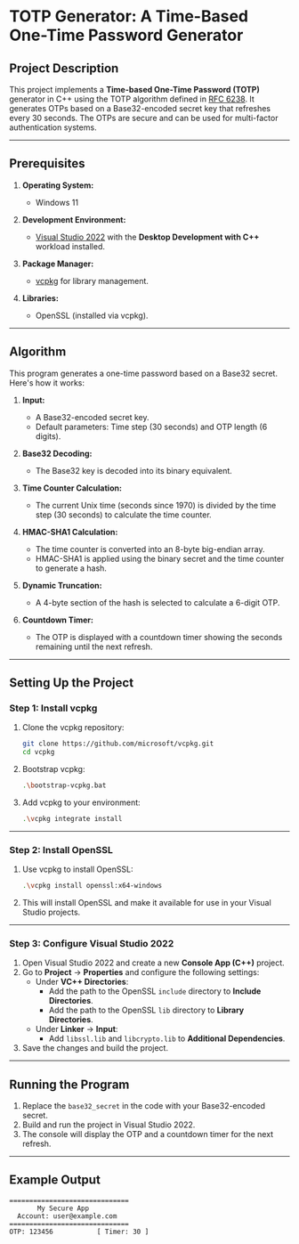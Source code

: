 # TOTP Generator: A Time-Based One-Time Password Generator

## Project Description

This project implements a **Time-based One-Time Password (TOTP)** generator in C++ using the TOTP algorithm defined in [RFC 6238](https://tools.ietf.org/html/rfc6238). It generates OTPs based on a Base32-encoded secret key that refreshes every 30 seconds. The OTPs are secure and can be used for multi-factor authentication systems.

---

## Prerequisites

1. **Operating System:**
   - Windows 11

2. **Development Environment:**
   - [Visual Studio 2022](https://visualstudio.microsoft.com/) with the **Desktop Development with C++** workload installed.

3. **Package Manager:**
   - [vcpkg](https://github.com/microsoft/vcpkg) for library management.

4. **Libraries:**
   - OpenSSL (installed via vcpkg).

---

## Algorithm

This program generates a one-time password based on a Base32 secret. Here's how it works:

1. **Input:** 
   - A Base32-encoded secret key.
   - Default parameters: Time step (30 seconds) and OTP length (6 digits).

2. **Base32 Decoding:**
   - The Base32 key is decoded into its binary equivalent.

3. **Time Counter Calculation:**
   - The current Unix time (seconds since 1970) is divided by the time step (30 seconds) to calculate the time counter.

4. **HMAC-SHA1 Calculation:**
   - The time counter is converted into an 8-byte big-endian array.
   - HMAC-SHA1 is applied using the binary secret and the time counter to generate a hash.

5. **Dynamic Truncation:**
   - A 4-byte section of the hash is selected to calculate a 6-digit OTP.

6. **Countdown Timer:**
   - The OTP is displayed with a countdown timer showing the seconds remaining until the next refresh.

---

## Setting Up the Project

### Step 1: Install vcpkg

1. Clone the vcpkg repository:
   ```bash
   git clone https://github.com/microsoft/vcpkg.git
   cd vcpkg
   ```

2. Bootstrap vcpkg:
   ```bash
   .\bootstrap-vcpkg.bat
   ```

3. Add vcpkg to your environment:
   ```bash
   .\vcpkg integrate install
   ```

---

### Step 2: Install OpenSSL

1. Use vcpkg to install OpenSSL:
   ```bash
   .\vcpkg install openssl:x64-windows
   ```

2. This will install OpenSSL and make it available for use in your Visual Studio projects.

---

### Step 3: Configure Visual Studio 2022

1. Open Visual Studio 2022 and create a new **Console App (C++)** project.
2. Go to **Project** → **Properties** and configure the following settings:
   - Under **VC++ Directories**:
     - Add the path to the OpenSSL `include` directory to **Include Directories**.
     - Add the path to the OpenSSL `lib` directory to **Library Directories**.
   - Under **Linker** → **Input**:
     - Add `libssl.lib` and `libcrypto.lib` to **Additional Dependencies**.
3. Save the changes and build the project.

---

## Running the Program

1. Replace the `base32_secret` in the code with your Base32-encoded secret.
2. Build and run the project in Visual Studio 2022.
3. The console will display the OTP and a countdown timer for the next refresh.

---

## Example Output

```
==============================
       My Secure App
  Account: user@example.com
==============================
OTP: 123456           [ Timer: 30 ]
```
